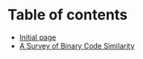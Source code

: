 # Table of contents

* [Initial page](README.md)
* [A Survey of Binary Code Similarity](a-survey-of-binary-code-similarity.md)

